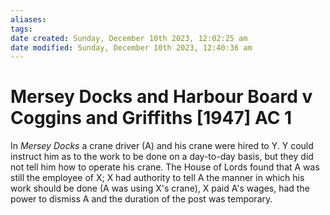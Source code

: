 ```yaml
---
aliases: 
tags: 
date created: Sunday, December 10th 2023, 12:02:25 am
date modified: Sunday, December 10th 2023, 12:40:36 am
---
```


# Mersey Docks and Harbour Board v Coggins and Griffiths [1947] AC 1

 In _Mersey Docks_ a crane driver (A) and his crane were hired to Y. Y could instruct him as to the work to be done on a day-to-day basis, but they did not tell him how to operate his crane. The House of Lords found that A was still the employee of X; X had authority to tell A the manner in which his work should be done (A was using X's crane), X paid A's wages, had the power to dismiss A and the duration of the post was temporary.
